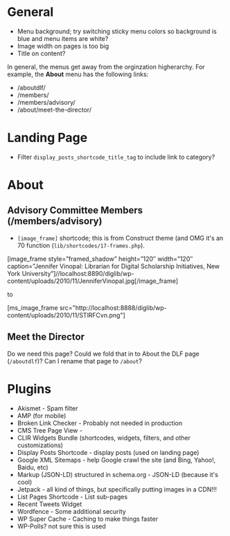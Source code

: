 # General

- Menu background; try switching sticky menu colors so background is
  blue and menu items are white?
- Image width on pages is too big
- Title on content?

In general, the menus get away from the orginzation higherarchy. For
example, the **About** menu has the following links:

- /aboutdlf/
- /members/
- /members/advisory/
- /about/meet-the-director/




# Landing Page

- Filter `display_posts_shortcode_title_tag` to include link to
  category?

# About

## Advisory Committee Members (/members/advisory)

- `[image_frame]` shortcode; this is from Construct theme (and OMG it's
  an 70 function (`lib/shortcodes/17-frames.php`).

[image_frame style=”framed_shadow” height=”120″ width=”120″ caption=”Jennifer Vinopal: Librarian for Digital Scholarship Initiatives, New York University”]//localhost:8890/diglib/wp-content/uploads/2010/11/JenniferVinopal.jpg[/image_frame]

to

[ms_image_frame src="http://localhost:8888/diglib/wp-content/uploads/2010/11/STlRFCvn.png"]

## Meet the Director

Do we need this page? Could we fold that in to About the DLF page
(`/aboutdlf`)? Can I rename that page to `/about`?



# Plugins

- Akismet - Spam filter
- AMP (for mobile)
- Broken Link Checker - Probably not needed in production
- CMS Tree Page View - 
- CLIR Widgets Bundle (shortcodes, widgets, filters, and other
  customizations)
- Display Posts Shortcode - display posts (used on landing page)
- Google XML Sitemaps - help Google crawl the site (and Bing, Yahoo!, Baidu, etc)
- Markup (JSON-LD) structured in schema.org - JSON-LD (because it's
  cool)
- Jetpack - all kind of things, but specifically putting images in a
  CDN!!!
- List Pages Shortcode - List sub-pages
- Recent Tweets Widget
- Wordfence - Some additional security
- WP Super Cache - Caching to make things faster
- WP-Polls? not sure this is used



